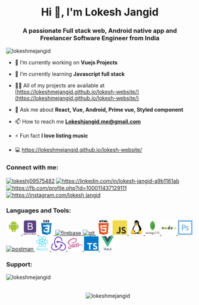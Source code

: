 <h1 align="center">Hi 👋, I'm Lokesh Jangid</h1>
<h3 align="center">A passionate Full stack web, Android native app and Freelancer Software Engineer from India</h3>

<p align="left"> <img src="https://komarev.com/ghpvc/?username=lokeshmejangid&label=Profile%20views&color=0e75b6&style=flat" alt="lokeshmejangid" /> </p>

- 🔭 I’m currently working on **Vuejs Projects**

- 🌱 I’m currently learning **Javascript full stack**

- 👨‍💻 All of my projects are available at [https://lokeshmejangid.github.io/lokesh-website/](https://lokeshmejangid.github.io/lokesh-website/)

- 💬 Ask me about **React, Vue, Android, Prime vue, Styled component**

- 📫 How to reach me **Lokeshjangid.me@gmail.com**

- ⚡ Fun fact **I love listing music**
- 💻 https://lokeshmejangid.github.io/lokesh-website/

<h3 align="left">Connect with me:</h3>
<p align="left">
<a href="https://twitter.com/lokeshj09575482" target="blank"><img align="center" src="https://raw.githubusercontent.com/rahuldkjain/github-profile-readme-generator/master/src/images/icons/Social/twitter.svg" alt="lokeshj09575482" height="30" width="40" /></a>
<a href="https://linkedin.com/in/https://linkedin.com/in/lokesh-jangid-a9b1161ab" target="blank"><img align="center" src="https://raw.githubusercontent.com/rahuldkjain/github-profile-readme-generator/master/src/images/icons/Social/linked-in-alt.svg" alt="https://linkedin.com/in/lokesh-jangid-a9b1161ab" height="30" width="40" /></a>
<a href="https://fb.com/https://fb.com/profile.php?id=100011437129111" target="blank"><img align="center" src="https://raw.githubusercontent.com/rahuldkjain/github-profile-readme-generator/master/src/images/icons/Social/facebook.svg" alt="https://fb.com/profile.php?id=100011437129111" height="30" width="40" /></a>
<a href="https://instagram.com/https://instagram.com/lokesh jangid" target="blank"><img align="center" src="https://raw.githubusercontent.com/rahuldkjain/github-profile-readme-generator/master/src/images/icons/Social/instagram.svg" alt="https://instagram.com/lokesh jangid" height="30" width="40" /></a>
</p>

<h3 align="left">Languages and Tools:</h3>
<p align="left"> <a href="https://developer.android.com" target="_blank"> <img src="https://raw.githubusercontent.com/devicons/devicon/master/icons/android/android-original-wordmark.svg" alt="android" width="40" height="40"/> </a> <a href="https://getbootstrap.com" target="_blank"> <img src="https://raw.githubusercontent.com/devicons/devicon/master/icons/bootstrap/bootstrap-plain-wordmark.svg" alt="bootstrap" width="40" height="40"/> </a> <a href="https://www.w3schools.com/css/" target="_blank"> <img src="https://raw.githubusercontent.com/devicons/devicon/master/icons/css3/css3-original-wordmark.svg" alt="css3" width="40" height="40"/> </a> <a href="https://firebase.google.com/" target="_blank"> <img src="https://www.vectorlogo.zone/logos/firebase/firebase-icon.svg" alt="firebase" width="40" height="40"/> </a> <a href="https://git-scm.com/" target="_blank"> <img src="https://www.vectorlogo.zone/logos/git-scm/git-scm-icon.svg" alt="git" width="40" height="40"/> </a> <a href="https://www.w3.org/html/" target="_blank"> <img src="https://raw.githubusercontent.com/devicons/devicon/master/icons/html5/html5-original-wordmark.svg" alt="html5" width="40" height="40"/> </a> <a href="https://developer.mozilla.org/en-US/docs/Web/JavaScript" target="_blank"> <img src="https://raw.githubusercontent.com/devicons/devicon/master/icons/javascript/javascript-original.svg" alt="javascript" width="40" height="40"/> </a> <a href="https://www.linux.org/" target="_blank"> <img src="https://raw.githubusercontent.com/devicons/devicon/master/icons/linux/linux-original.svg" alt="linux" width="40" height="40"/> </a> <a href="https://www.mongodb.com/" target="_blank"> <img src="https://raw.githubusercontent.com/devicons/devicon/master/icons/mongodb/mongodb-original-wordmark.svg" alt="mongodb" width="40" height="40"/> </a> <a href="https://nodejs.org" target="_blank"> <img src="https://raw.githubusercontent.com/devicons/devicon/master/icons/nodejs/nodejs-original-wordmark.svg" alt="nodejs" width="40" height="40"/> </a> <a href="https://www.photoshop.com/en" target="_blank"> <img src="https://raw.githubusercontent.com/devicons/devicon/master/icons/photoshop/photoshop-line.svg" alt="photoshop" width="40" height="40"/> </a> <a href="https://postman.com" target="_blank"> <img src="https://www.vectorlogo.zone/logos/getpostman/getpostman-icon.svg" alt="postman" width="40" height="40"/> </a> <a href="https://reactjs.org/" target="_blank"> <img src="https://raw.githubusercontent.com/devicons/devicon/master/icons/react/react-original-wordmark.svg" alt="react" width="40" height="40"/> </a> <a href="https://redux.js.org" target="_blank"> <img src="https://raw.githubusercontent.com/devicons/devicon/master/icons/redux/redux-original.svg" alt="redux" width="40" height="40"/> </a> <a href="https://sass-lang.com" target="_blank"> <img src="https://raw.githubusercontent.com/devicons/devicon/master/icons/sass/sass-original.svg" alt="sass" width="40" height="40"/> </a> <a href="https://www.typescriptlang.org/" target="_blank"> <img src="https://raw.githubusercontent.com/devicons/devicon/master/icons/typescript/typescript-original.svg" alt="typescript" width="40" height="40"/> </a> <a href="https://vuejs.org/" target="_blank"> <img src="https://raw.githubusercontent.com/devicons/devicon/master/icons/vuejs/vuejs-original-wordmark.svg" alt="vuejs" width="40" height="40"/> </a> </p>

<h3 align="left">Support:</h3>
<p><a href="https://www.buymeacoffee.com/lokeshmejangid"> <img align="left" src="https://cdn.buymeacoffee.com/buttons/v2/default-yellow.png" height="50" width="210" alt="lokeshmejangid" /></a></p><br><br>

<p>&nbsp;<img align="center" src="https://github-readme-stats.vercel.app/api?username=lokeshmejangid&show_icons=true&locale=en" alt="lokeshmejangid" /></p>
